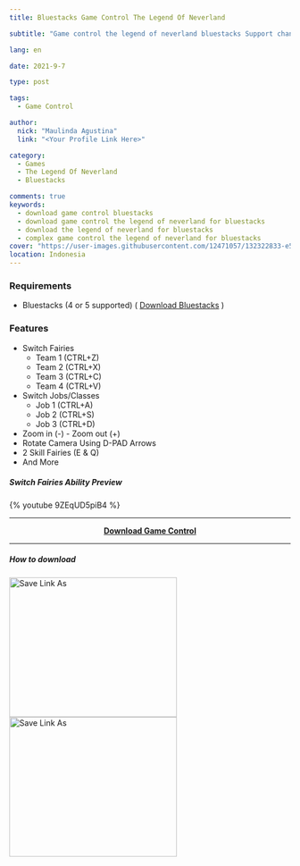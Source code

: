 ```yaml
---
title: Bluestacks Game Control The Legend Of Neverland

subtitle: "Game control the legend of neverland bluestacks Support change fairy and job skill"

lang: en

date: 2021-9-7

type: post

tags:
  - Game Control

author:
  nick: "Maulinda Agustina"
  link: "<Your Profile Link Here>"

category:
  - Games
  - The Legend Of Neverland
  - Bluestacks

comments: true
keywords:
  - download game control bluestacks
  - download game control the legend of neverland for bluestacks
  - download the legend of neverland for bluestacks
  - complex game control the legend of neverland for bluestacks
cover: "https://user-images.githubusercontent.com/12471057/132322833-e5578e29-0ad7-422e-845a-bf9fabb313fd.png"
location: Indonesia
---
```


### Requirements
  - Bluestacks (4 or 5 supported) ( [Download Bluestacks](https://www.bluestacks.com/bluestacks-5.html) )

### Features
  - Switch Fairies
    - Team 1 (CTRL+Z)
    - Team 2 (CTRL+X)
    - Team 3 (CTRL+C)
    - Team 4 (CTRL+V)
  - Switch Jobs/Classes
    - Job 1 (CTRL+A)
    - Job 2 (CTRL+S)
    - Job 3 (CTRL+D)
  - Zoom in (-) - Zoom out (+)
  - Rotate Camera Using D-PAD Arrows
  - 2 Skill Fairies (E & Q)
  - And More

##### Switch Fairies Ability Preview
{% youtube 9ZEqUD5piB4 %} 
  
<hr/>
<center><b><a href="https://raw.githubusercontent.com/dimaslanjaka/dimaslanjaka.github.io/compiler/src-posts/The%20Legend%20Of%20Neverland/Bluestacks%20Game%20Control/The%20Legend%20of%20Neverland%20%5Bcustom%20script%5D.cfg">Download Game Control</a></b></center>
<hr/>

##### How to download
<div style="clear:both;"></div>
<div>
  <img src="https://user-images.githubusercontent.com/12471057/132330527-d978ef5c-aa2d-4387-bf65-bf817ae66c97.png" width="300px" height="250px" alt="Save Link As" style="display:inline-block;float:left;" />
  <img src="https://user-images.githubusercontent.com/12471057/132330641-d0b6dd99-34b4-42c4-81aa-4be7bddfb4b7.png" width="300px" height="250px" alt="Save Link As" style="display:inline-block;float:left;" />
</div>
<div style="clear:both;"></div>
